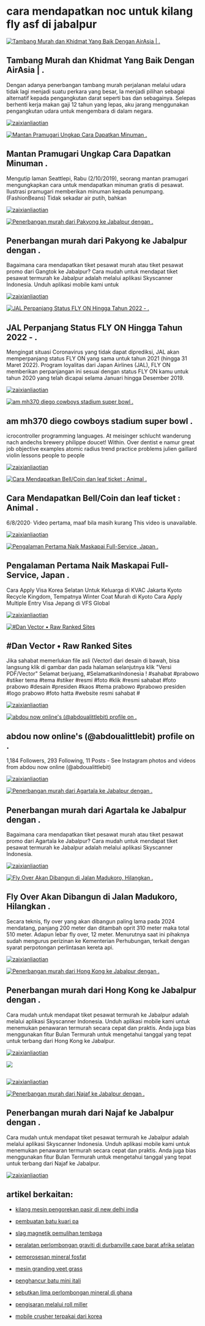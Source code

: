 # cara mendapatkan noc untuk kilang fly asf di jabalpur
<a href="https://mnn.zoosnet.net/LR/Chatpre.aspx?id=MNN94995150&p=https://topgrinding.com/" target="_blank">![Tambang Murah dan Khidmat Yang Baik Dengan AirAsia | .](https://github.com/technlg/images/blob/main/62.jpg)</a>
## Tambang Murah dan Khidmat Yang Baik Dengan AirAsia | .
Dengan adanya penerbangan tambang murah perjalanan melalui udara tidak lagi menjadi suatu perkara yang besar, Ia menjadi pilihan sebagai alternatif kepada pengangkutan darat seperti bas dan sebagainya. Selepas berhenti kerja makan gaji 12 tahun yang lepas, aku jarang menggunakan pengangkutan udara untuk mengembara di dalam negara.
<a href="https://mnn.zoosnet.net/LR/Chatpre.aspx?id=MNN94995150&p=https://topgrinding.com/" target="_blank"><img src="https://github.com/technlg/images/raw/main/chat11.jpg" alt="zaixianliaotian"/></a><a href="//whatsapp.shibangsoft.com/WhatsApp.php" ><img src="https://github.com/technlg/images/raw/main/chat11.png" alt=""></a>
<a href="https://mnn.zoosnet.net/LR/Chatpre.aspx?id=MNN94995150&p=https://topgrinding.com/" target="_blank">![Mantan Pramugari Ungkap Cara Dapatkan Minuman .](https://github.com/technlg/images/blob/main/30.jpg)</a>
## Mantan Pramugari Ungkap Cara Dapatkan Minuman .
Mengutip laman Seattlepi, Rabu (2/10/2019), seorang mantan pramugari mengungkapkan cara untuk mendapatkan minuman gratis di pesawat. Ilustrasi pramugari memberikan minuman kepada penumpang. (FashionBeans) Tidak sekadar air putih, bahkan
<a href="https://mnn.zoosnet.net/LR/Chatpre.aspx?id=MNN94995150&p=https://topgrinding.com/" target="_blank"><img src="https://github.com/technlg/images/raw/main/chat11.jpg" alt="zaixianliaotian"/></a><a href="//whatsapp.shibangsoft.com/WhatsApp.php" ><img src="https://github.com/technlg/images/raw/main/chat11.png" alt=""></a>
<a href="https://mnn.zoosnet.net/LR/Chatpre.aspx?id=MNN94995150&p=https://topgrinding.com/" target="_blank">![Penerbangan murah dari Pakyong ke Jabalpur dengan .](https://github.com/technlg/images/blob/main/3.jpg)</a>
## Penerbangan murah dari Pakyong ke Jabalpur dengan .
Bagaimana cara mendapatkan tiket pesawat murah atau tiket pesawat promo dari Gangtok ke Jabalpur? Cara mudah untuk mendapat tiket pesawat termurah ke Jabalpur adalah melalui aplikasi Skyscanner Indonesia. Unduh aplikasi mobile kami untuk
<a href="https://mnn.zoosnet.net/LR/Chatpre.aspx?id=MNN94995150&p=https://topgrinding.com/" target="_blank"><img src="https://github.com/technlg/images/raw/main/chat11.jpg" alt="zaixianliaotian"/></a><a href="//whatsapp.shibangsoft.com/WhatsApp.php" ><img src="https://github.com/technlg/images/raw/main/chat11.png" alt=""></a>
<a href="https://mnn.zoosnet.net/LR/Chatpre.aspx?id=MNN94995150&p=https://topgrinding.com/" target="_blank">![JAL Perpanjang Status FLY ON Hingga Tahun 2022 - .](https://github.com/technlg/images/blob/main/35.jpg)</a>
## JAL Perpanjang Status FLY ON Hingga Tahun 2022 - .
Mengingat situasi Coronavirus yang tidak dapat diprediksi, JAL akan memperpanjang status FLY ON yang sama untuk tahun 2021 (hingga 31 Maret 2022). Program loyalitas dari Japan Airlines (JAL), FLY ON memberikan perpanjangan ini sesuai dengan status FLY ON kamu untuk tahun 2020 yang telah dicapai selama Januari hingga Desember 2019.
<a href="https://mnn.zoosnet.net/LR/Chatpre.aspx?id=MNN94995150&p=https://topgrinding.com/" target="_blank"><img src="https://github.com/technlg/images/raw/main/chat11.jpg" alt="zaixianliaotian"/></a><a href="//whatsapp.shibangsoft.com/WhatsApp.php" ><img src="https://github.com/technlg/images/raw/main/chat11.png" alt=""></a>
<a href="https://mnn.zoosnet.net/LR/Chatpre.aspx?id=MNN94995150&p=https://topgrinding.com/" target="_blank">![am mh370 diego cowboys stadium super bowl .](https://github.com/technlg/images/blob/main/31.jpg)</a>
## am mh370 diego cowboys stadium super bowl .
icrocontroller programming languages. At meisinger schlucht wanderung nach andechs brewery philippe doucet! Within. Over dentist e namur great job objective examples atomic radius trend practice problems julien gaillard violin lessons people to people 
<a href="https://mnn.zoosnet.net/LR/Chatpre.aspx?id=MNN94995150&p=https://topgrinding.com/" target="_blank"><img src="https://github.com/technlg/images/raw/main/chat11.jpg" alt="zaixianliaotian"/></a><a href="//whatsapp.shibangsoft.com/WhatsApp.php" ><img src="https://github.com/technlg/images/raw/main/chat11.png" alt=""></a>
<a href="https://mnn.zoosnet.net/LR/Chatpre.aspx?id=MNN94995150&p=https://topgrinding.com/" target="_blank">![Cara Mendapatkan Bell/Coin dan leaf ticket : Animal .](https://github.com/technlg/images/blob/main/60.jpg)</a>
## Cara Mendapatkan Bell/Coin dan leaf ticket : Animal .
6/8/2020· Video pertama, maaf bila masih kurang This video is unavailable.
<a href="https://mnn.zoosnet.net/LR/Chatpre.aspx?id=MNN94995150&p=https://topgrinding.com/" target="_blank"><img src="https://github.com/technlg/images/raw/main/chat11.jpg" alt="zaixianliaotian"/></a><a href="//whatsapp.shibangsoft.com/WhatsApp.php" ><img src="https://github.com/technlg/images/raw/main/chat11.png" alt=""></a>
<a href="https://mnn.zoosnet.net/LR/Chatpre.aspx?id=MNN94995150&p=https://topgrinding.com/" target="_blank">![Pengalaman Pertama Naik Maskapai Full-Service, Japan .](https://github.com/technlg/images/blob/main/11.jpg)</a>
## Pengalaman Pertama Naik Maskapai Full-Service, Japan .
Cara Apply Visa Korea Selatan Untuk Keluarga di KVAC Jakarta Kyoto Recycle Kingdom, Tempatnya Winter Coat Murah di Kyoto Cara Apply Multiple Entry Visa Jepang di VFS Global
<a href="https://mnn.zoosnet.net/LR/Chatpre.aspx?id=MNN94995150&p=https://topgrinding.com/" target="_blank"><img src="https://github.com/technlg/images/raw/main/chat11.jpg" alt="zaixianliaotian"/></a><a href="//whatsapp.shibangsoft.com/WhatsApp.php" ><img src="https://github.com/technlg/images/raw/main/chat11.png" alt=""></a>
<a href="https://mnn.zoosnet.net/LR/Chatpre.aspx?id=MNN94995150&p=https://topgrinding.com/" target="_blank">![#Dan Vector • Raw Ranked Sites](https://github.com/technlg/images/blob/main/30.jpg)</a>
## #Dan Vector • Raw Ranked Sites
Jika sahabat memerlukan file asli (Vector) dari desain di bawah, bisa langsung klik di gambar dan pada halaman selanjutnya klik "Versi PDF/Vector" Selamat berjuang, #SelamatkanIndonesia ! #sahabat #prabowo #stiker tema #tema #stiker #resmi #foto #klik #resmi sahabat #foto prabowo #desain #presiden #kaos #tema prabowo #prabowo presiden #logo prabowo #foto hatta #website resmi sahabat # 
<a href="https://mnn.zoosnet.net/LR/Chatpre.aspx?id=MNN94995150&p=https://topgrinding.com/" target="_blank"><img src="https://github.com/technlg/images/raw/main/chat11.jpg" alt="zaixianliaotian"/></a><a href="//whatsapp.shibangsoft.com/WhatsApp.php" ><img src="https://github.com/technlg/images/raw/main/chat11.png" alt=""></a>
<a href="https://mnn.zoosnet.net/LR/Chatpre.aspx?id=MNN94995150&p=https://topgrinding.com/" target="_blank">![abdou now online's (@abdoualittlebit) profile on .](https://github.com/technlg/images/blob/main/63.jpg)</a>
## abdou now online's (@abdoualittlebit) profile on .
1,184 Followers, 293 Following, 11 Posts - See Instagram photos and videos from abdou now online (@abdoualittlebit)
<a href="https://mnn.zoosnet.net/LR/Chatpre.aspx?id=MNN94995150&p=https://topgrinding.com/" target="_blank"><img src="https://github.com/technlg/images/raw/main/chat11.jpg" alt="zaixianliaotian"/></a><a href="//whatsapp.shibangsoft.com/WhatsApp.php" ><img src="https://github.com/technlg/images/raw/main/chat11.png" alt=""></a>
<a href="https://mnn.zoosnet.net/LR/Chatpre.aspx?id=MNN94995150&p=https://topgrinding.com/" target="_blank">![Penerbangan murah dari Agartala ke Jabalpur dengan .](https://github.com/technlg/images/blob/main/57.jpg)</a>
## Penerbangan murah dari Agartala ke Jabalpur dengan .
Bagaimana cara mendapatkan tiket pesawat murah atau tiket pesawat promo dari Agartala ke Jabalpur? Cara mudah untuk mendapat tiket pesawat termurah ke Jabalpur adalah melalui aplikasi Skyscanner Indonesia.
<a href="https://mnn.zoosnet.net/LR/Chatpre.aspx?id=MNN94995150&p=https://topgrinding.com/" target="_blank"><img src="https://github.com/technlg/images/raw/main/chat11.jpg" alt="zaixianliaotian"/></a><a href="//whatsapp.shibangsoft.com/WhatsApp.php" ><img src="https://github.com/technlg/images/raw/main/chat11.png" alt=""></a>
<a href="https://mnn.zoosnet.net/LR/Chatpre.aspx?id=MNN94995150&p=https://topgrinding.com/" target="_blank">![Fly Over Akan Dibangun di Jalan Madukoro, Hilangkan .](https://github.com/technlg/images/blob/main/53.jpg)</a>
## Fly Over Akan Dibangun di Jalan Madukoro, Hilangkan .
Secara teknis, fly over yang akan dibangun paling lama pada 2024 mendatang, panjang 200 meter dan ditambah oprit 310 meter maka total 510 meter. Adapun lebar fly over, 12 meter. Menurutnya saat ini pihaknya sudah mengurus perizinan ke Kementerian Perhubungan, terkait dengan syarat perpotongan perlintasan kereta api.
<a href="https://mnn.zoosnet.net/LR/Chatpre.aspx?id=MNN94995150&p=https://topgrinding.com/" target="_blank"><img src="https://github.com/technlg/images/raw/main/chat11.jpg" alt="zaixianliaotian"/></a><a href="//whatsapp.shibangsoft.com/WhatsApp.php" ><img src="https://github.com/technlg/images/raw/main/chat11.png" alt=""></a>
<a href="https://mnn.zoosnet.net/LR/Chatpre.aspx?id=MNN94995150&p=https://topgrinding.com/" target="_blank">![Penerbangan murah dari Hong Kong ke Jabalpur dengan .](https://github.com/technlg/images/blob/main/50.jpg)</a>
## Penerbangan murah dari Hong Kong ke Jabalpur dengan .
Cara mudah untuk mendapat tiket pesawat termurah ke Jabalpur adalah melalui aplikasi Skyscanner Indonesia. Unduh aplikasi mobile kami untuk menemukan penawaran termurah secara cepat dan praktis. Anda juga bias menggunakan fitur Bulan Termurah untuk mengetahui tanggal yang tepat untuk terbang dari Hong Kong ke Jabalpur.
<a href="https://mnn.zoosnet.net/LR/Chatpre.aspx?id=MNN94995150&p=https://topgrinding.com/" target="_blank"><img src="https://github.com/technlg/images/raw/main/chat11.jpg" alt="zaixianliaotian"/></a><a href="//whatsapp.shibangsoft.com/WhatsApp.php" ><img src="https://github.com/technlg/images/raw/main/chat11.png" alt=""></a>
<a href="https://mnn.zoosnet.net/LR/Chatpre.aspx?id=MNN94995150&p=https://topgrinding.com/" target="_blank">![](https://github.com/technlg/images/blob/main/45.jpg)</a>
## 

<a href="https://mnn.zoosnet.net/LR/Chatpre.aspx?id=MNN94995150&p=https://topgrinding.com/" target="_blank"><img src="https://github.com/technlg/images/raw/main/chat11.jpg" alt="zaixianliaotian"/></a><a href="//whatsapp.shibangsoft.com/WhatsApp.php" ><img src="https://github.com/technlg/images/raw/main/chat11.png" alt=""></a>
<a href="https://mnn.zoosnet.net/LR/Chatpre.aspx?id=MNN94995150&p=https://topgrinding.com/" target="_blank">![Penerbangan murah dari Najaf ke Jabalpur dengan .](https://github.com/technlg/images/blob/main/8.jpg)</a>
## Penerbangan murah dari Najaf ke Jabalpur dengan .
Cara mudah untuk mendapat tiket pesawat termurah ke Jabalpur adalah melalui aplikasi Skyscanner Indonesia. Unduh aplikasi mobile kami untuk menemukan penawaran termurah secara cepat dan praktis. Anda juga bias menggunakan fitur Bulan Termurah untuk mengetahui tanggal yang tepat untuk terbang dari Najaf ke Jabalpur.
<a href="https://mnn.zoosnet.net/LR/Chatpre.aspx?id=MNN94995150&p=https://topgrinding.com/" target="_blank"><img src="https://github.com/technlg/images/raw/main/chat11.jpg" alt="zaixianliaotian"/></a><a href="//whatsapp.shibangsoft.com/WhatsApp.php" ><img src="https://github.com/technlg/images/raw/main/chat11.png" alt=""></a>
## artikel berkaitan:
* [kilang mesin pengorekan pasir di new delhi india](kilang%20mesin%20pengorekan%20pasir%20di%20new%20delhi%20india.md)
* [pembuatan batu kuari pa](pembuatan%20batu%20kuari%20pa.md)
* [slag magnetik pemulihan tembaga](slag%20magnetik%20pemulihan%20tembaga.md)
* [peralatan perlombongan graviti di durbanville cape barat afrika selatan](peralatan%20perlombongan%20graviti%20di%20durbanville%20cape%20barat%20afrika%20selatan.md)
* [pemprosesan mineral fosfat](pemprosesan%20mineral%20fosfat.md)
* [mesin granding veet grass](mesin%20granding%20veet%20grass.md)
* [penghancur batu mini itali](penghancur%20batu%20mini%20itali.md)
* [sebutkan lima perlombongan mineral di ghana](sebutkan%20lima%20perlombongan%20mineral%20di%20ghana.md)
* [pengisaran melalui roll miller](pengisaran%20melalui%20roll%20miller.md)
* [mobile crusher terpakai dari korea](mobile%20crusher%20terpakai%20dari%20korea.md)
